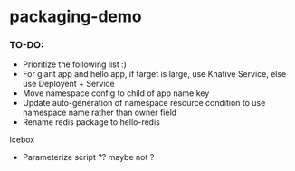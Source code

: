 # packaging-demo


### TO-DO:

- Prioritize the following list :)
- For giant app and hello app, if target is large, use Knative Service, else use Deployent + Service
- Move namespace config to child of app name key
- Update auto-generation of namespace resource condition to use namespace name rather than owner field
- Rename redis package to hello-redis

Icebox
- Parameterize script ?? maybe not ?
